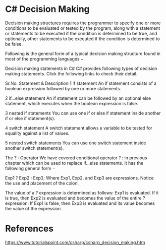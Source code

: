 # C# Decision Making

Decision making structures requires the programmer to specify one or more conditions to be evaluated or tested by the program, along with a statement or statements to be executed if the condition is determined to be true, and optionally, other statements to be executed if the condition is determined to be false.

Following is the general form of a typical decision making structure found in most of the programming languages −

Decision making statements in C#
C# provides following types of decision making statements. Click the following links to check their detail.

Sr.No.	Statement & Description
1	if statement
An if statement consists of a boolean expression followed by one or more statements.

2	if...else statement
An if statement can be followed by an optional else statement, which executes when the boolean expression is false.

3	nested if statements
You can use one if or else if statement inside another if or else if statement(s).

4	switch statement
A switch statement allows a variable to be tested for equality against a list of values.

5	nested switch statements
You can use one switch statement inside another switch statement(s).

The ? : Operator
We have covered conditional operator ? : in previous chapter which can be used to replace if...else statements. It has the following general form −

Exp1 ? Exp2 : Exp3;
Where Exp1, Exp2, and Exp3 are expressions. Notice the use and placement of the colon.

The value of a ? expression is determined as follows: Exp1 is evaluated. If it is true, then Exp2 is evaluated and becomes the value of the entire ? expression. If Exp1 is false, then Exp3 is evaluated and its value becomes the value of the expression.

# References
https://www.tutorialspoint.com/csharp/csharp_decision_making.htm
